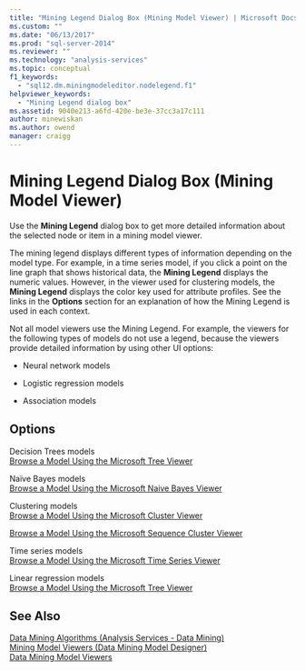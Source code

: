 ```yaml
---
title: "Mining Legend Dialog Box (Mining Model Viewer) | Microsoft Docs"
ms.custom: ""
ms.date: "06/13/2017"
ms.prod: "sql-server-2014"
ms.reviewer: ""
ms.technology: "analysis-services"
ms.topic: conceptual
f1_keywords: 
  - "sql12.dm.miningmodeleditor.nodelegend.f1"
helpviewer_keywords: 
  - "Mining Legend dialog box"
ms.assetid: 9040e213-a6fd-420e-be3e-37cc3a17c111
author: minewiskan
ms.author: owend
manager: craigg
---
```

# Mining Legend Dialog Box (Mining Model Viewer)
  Use the **Mining Legend** dialog box to get more detailed information about the selected node or item in a mining model viewer.  
  
 The mining legend displays different types of information depending on the model type. For example, in a time series model, if you click a point on the line graph that shows historical data, the **Mining Legend** displays the numeric values. However, in the viewer used for clustering models, the **Mining Legend** displays the color key used for attribute profiles. See the links in the **Options** section for an explanation of how the Mining Legend is used in each context.  
  
 Not all model viewers use the Mining Legend. For example, the viewers for the following types of models do not use a legend, because the viewers provide detailed information by using other UI options:  
  
-   Neural network models  
  
-   Logistic regression models  
  
-   Association models  
  
## Options  
 Decision Trees models  
 [Browse a Model Using the Microsoft Tree Viewer](data-mining/browse-a-model-using-the-microsoft-tree-viewer.md)  
  
 Naïve Bayes models  
 [Browse a Model Using the Microsoft Naive Bayes Viewer](data-mining/browse-a-model-using-the-microsoft-naive-bayes-viewer.md)  
  
 Clustering models  
 [Browse a Model Using the Microsoft Cluster Viewer](data-mining/browse-a-model-using-the-microsoft-cluster-viewer.md)  
  
 [Browse a Model Using the Microsoft Sequence Cluster Viewer](data-mining/browse-a-model-using-the-microsoft-sequence-cluster-viewer.md)  
  
 Time series models  
 [Browse a Model Using the Microsoft Time Series Viewer](data-mining/browse-a-model-using-the-microsoft-time-series-viewer.md)  
  
 Linear regression models  
 [Browse a Model Using the Microsoft Tree Viewer](data-mining/browse-a-model-using-the-microsoft-tree-viewer.md)  
  
## See Also  
 [Data Mining Algorithms &#40;Analysis Services - Data Mining&#41;](data-mining/data-mining-algorithms-analysis-services-data-mining.md)   
 [Mining Model Viewers &#40;Data Mining Model Designer&#41;](mining-model-viewers-data-mining-model-designer.md)   
 [Data Mining Model Viewers](data-mining/data-mining-model-viewers.md)  
  
  
